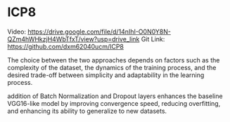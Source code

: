 # ICP8
 
Video:  https://drive.google.com/file/d/14nIhI-O0N0Y8N-QZm4hWHkzjH4WbTfxT/view?usp=drive_link
Git Link: https://github.com/dxm62040ucm/ICP8



The choice between the two approaches depends on factors such as the complexity of the dataset, the dynamics of the training process, and the desired trade-off between simplicity and adaptability in the learning process.




addition of Batch Normalization and Dropout layers enhances the baseline VGG16-like model by improving convergence speed, reducing overfitting, and enhancing its ability to generalize to new datasets.
